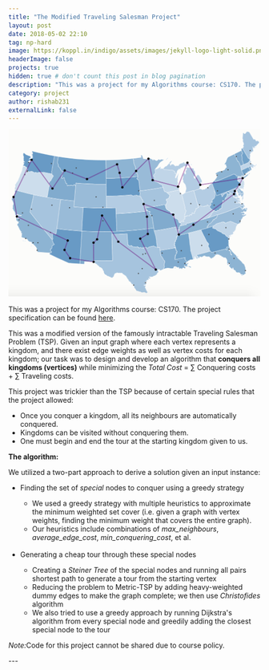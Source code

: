 ```yaml
---
title: "The Modified Traveling Salesman Project"
layout: post
date: 2018-05-02 22:10
tag: np-hard
image: https://koppl.in/indigo/assets/images/jekyll-logo-light-solid.png
headerImage: false
projects: true
hidden: true # don't count this post in blog pagination
description: "This was a project for my Algorithms course: CS170. The project specification can be found [here](../assets/cs170-spec.pdf)."
category: project
author: rishab231
externalLink: false
---
```


![The Modified Traveling Salesman Problem](../assets/images/map.png)

This was a project for my Algorithms course: CS170. The project specification can be found [here](../assets/cs170-spec.pdf).

This was a modified version of the famously intractable Traveling Salesman Problem (TSP). Given an input graph where each vertex represents a kingdom, and there exist edge weights as well as vertex costs for each kingdom; our task was to design and develop an algorithm that <b>conquers all kingdoms (vertices)</b> while minimizing the <i>Total Cost</i> = ∑ Conquering costs + ∑ Traveling costs.

This project was trickier than the TSP because of certain special rules that the project allowed:
- Once you conquer a kingdom, all its neighbours are automatically conquered.
- Kingdoms can be visited without conquering them.
- One must begin and end the tour at the starting kingdom given to us.


<b>The algorithm:</b>

We utilized a two-part approach to derive a solution given an input instance:
<ul>
	<li>Finding the set of <i>special</i> nodes to conquer using a greedy strategy</li>
	<ul>
	<li>We used a greedy strategy with multiple heuristics to approximate the minimum weighted set cover (i.e. given a graph with vertex weights, finding the minimum weight that covers the entire graph).</li>
	<li>Our heuristics include combinations of <i>max_neighbours</i>, <i>average_edge_cost</i>, <i>min_conquering_cost</i>, et al.</li>
	</ul>
	<br>
	<li>Generating a cheap tour through these special nodes</li>
	<ul>
		<li>Creating a <i>Steiner Tree</i> of the special nodes and running all pairs shortest path to generate a tour from the starting vertex</li>
		<li>Reducing the problem to Metric-TSP by adding heavy-weighted dummy edges to make the graph complete; we then use <i>Christofides</i> algorithm</li>
		<li>We also tried to use a greedy approach by running Dijkstra's algorithm from every special node and greedily adding the closest special node to the tour</li>
	</ul>
</ul>

<p><i>Note:</i>Code for this project cannot be shared due to course policy.</p>
---